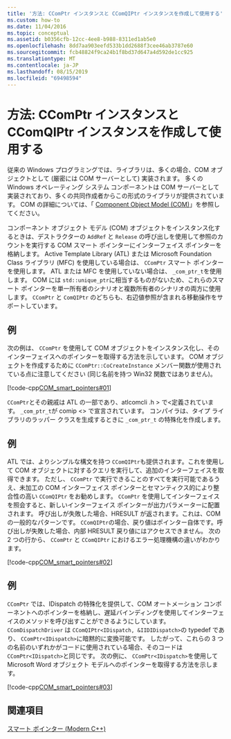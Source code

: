 ```yaml
---
title: '方法: CComPtr インスタンスと CComQIPtr インスタンスを作成して使用する'
ms.custom: how-to
ms.date: 11/04/2016
ms.topic: conceptual
ms.assetid: b0356cfb-12cc-4ee8-b988-8311ed1ab5e0
ms.openlocfilehash: 8dd7aa903eefd533b1dd2688f3cee46ab3787e60
ms.sourcegitcommit: fcb48824f9ca24b1f8bd37d647a4d592de1cc925
ms.translationtype: MT
ms.contentlocale: ja-JP
ms.lasthandoff: 08/15/2019
ms.locfileid: "69498594"
---
```

# <a name="how-to-create-and-use-ccomptr-and-ccomqiptr-instances"></a>方法: CComPtr インスタンスと CComQIPtr インスタンスを作成して使用する

従来の Windows プログラミングでは、ライブラリは、多くの場合、COM オブジェクトとして (厳密には COM サーバーとして) 実装されます。 多くの Windows オペレーティング システム コンポーネントは COM サーバーとして実装されており、多くの共同作成者からこの形式のライブラリが提供されています。 COM の詳細については、「 [Component Object Model (COM)](/windows/win32/com/component-object-model--com--portal)」を参照してください。

コンポーネント オブジェクト モデル (COM) オブジェクトをインスタンス化するときは、デストラクターの `AddRef` と `Release` の呼び出しを使用して参照のカウントを実行する COM スマート ポインターにインターフェイス ポインターを格納します。 Active Template Library (ATL) または Microsoft Foundation Class ライブラリ (MFC) を使用している場合は、 `CComPtr` スマート ポインターを使用します。 ATL または MFC を使用していない場合は、 `_com_ptr_t`を使用します。 COM には `std::unique_ptr`に相当するものがないため、これらのスマート ポインターを単一所有者のシナリオと複数所有者のシナリオの両方に使用します。 `CComPtr` と `ComQIPtr` のどちらも、右辺値参照が含まれる移動操作をサポートしています。

## <a name="example"></a>例

次の例は、 `CComPtr` を使用して COM オブジェクトをインスタンス化し、そのインターフェイスへのポインターを取得する方法を示しています。 COM オブジェクトを作成するために `CComPtr::CoCreateInstance` メンバー関数が使用されている点に注意してください (同じ名前を持つ Win32 関数ではありません)。

[!code-cpp[COM_smart_pointers#01](../cpp/codesnippet/CPP/how-to-create-and-use-ccomptr-and-ccomqiptr-instances_1.cpp)]

`CComPtr`とその親戚は ATL の一部であり、atlcomcli .h > で\<定義されています。 `_com_ptr_t`が comip \<> で宣言されています。 コンパイラは、タイプ ライブラリのラッパー クラスを生成するときに `_com_ptr_t` の特殊化を作成します。

## <a name="example"></a>例

ATL では、よりシンプルな構文を持つ `CComQIPtr`も提供されます。これを使用して COM オブジェクトに対するクエリを実行して、追加のインターフェイスを取得できます。 ただし、 `CComPtr` で実行できることのすべてを実行可能であるうえ、未加工の COM インターフェイス ポインターとセマンティクス的により整合性の高い `CComQIPtr` をお勧めします。 `CComPtr` を使用してインターフェイスを照会すると、新しいインターフェイス ポインターが出力パラメーターに配置されます。 呼び出しが失敗した場合、HRESULT が返されます。これは、COM の一般的なパターンです。 `CComQIPtr`の場合、戻り値はポインター自体です。呼び出しが失敗した場合、内部 HRESULT 戻り値にはアクセスできません。 次の 2 つの行から、 `CComPtr` と `CComQIPtr` におけるエラー処理機構の違いがわかります。

[!code-cpp[COM_smart_pointers#02](../cpp/codesnippet/CPP/how-to-create-and-use-ccomptr-and-ccomqiptr-instances_2.cpp)]

## <a name="example"></a>例

`CComPtr` では、IDispatch の特殊化を提供して、COM オートメーション コンポーネントへのポインターを格納し、遅延バインディングを使用してインターフェイスのメソッドを呼び出すことができるようにしています。 `CComDispatchDriver` は `CComQIPtr<IDispatch, &IIDIDispatch>`の typedef であり、 `CComPtr<IDispatch>`に暗黙的に変換可能です。 したがって、これらの 3 つの名前のいずれかがコードに使用されている場合、そのコードは `CComPtr<IDispatch>`と同じです。 次の例に、 `CComPtr<IDispatch>`を使用して Microsoft Word オブジェクト モデルへのポインターを取得する方法を示します。

[!code-cpp[COM_smart_pointers#03](../cpp/codesnippet/CPP/how-to-create-and-use-ccomptr-and-ccomqiptr-instances_3.cpp)]

## <a name="see-also"></a>関連項目

[スマート ポインター (Modern C++)](../cpp/smart-pointers-modern-cpp.md)
